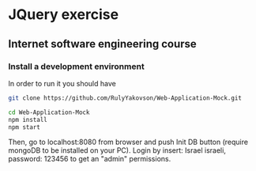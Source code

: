 # JQuery exercise
## Internet software engineering course

### Install a development environment
In order to run it you should have

```bash
git clone https://github.com/RulyYakovson/Web-Application-Mock.git

cd Web-Application-Mock
npm install
npm start
```
Then, go to localhost:8080 from browser and push Init DB button (require mongoDB to be installed on your PC).
Login by insert: Israel israeli, password: 123456 to get an "admin" permissions.
